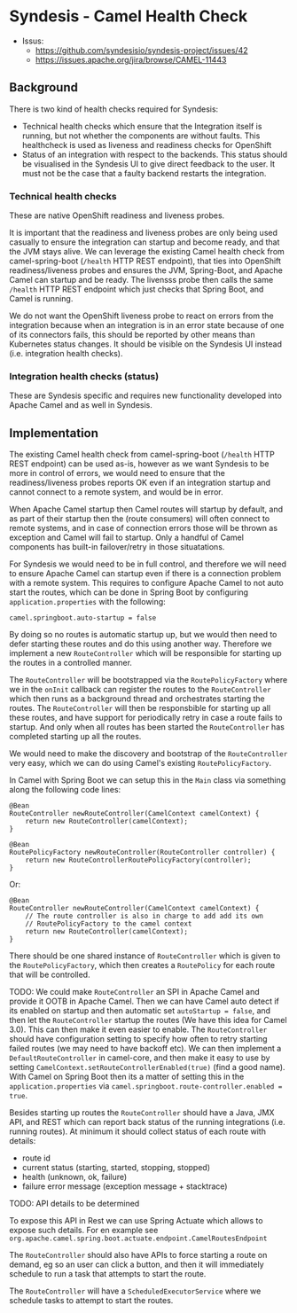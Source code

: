 Syndesis - Camel Health Check
=============================================

* Issus:
  * https://github.com/syndesisio/syndesis-project/issues/42
  * https://issues.apache.org/jira/browse/CAMEL-11443

## Background

There is two kind of health checks required for Syndesis:

* Technical health checks which ensure that the Integration itself is running, but not whether the components are without faults. This healthcheck is used as liveness and readiness checks for OpenShift
* Status of an integration with respect to the backends. This status should be visualised in the Syndesis UI to give direct feedback to the user. It must not be the case that a faulty backend restarts the integration.

### Technical health checks

These are native OpenShift readiness and liveness probes.

It is important that the readiness and liveness probes are only being used casually to ensure the integration can startup and become ready, and that the JVM stays alive. We can leverage the existing Camel health check from camel-spring-boot (`/health` HTTP REST endpoint), that ties into OpenShift readiness/liveness probes and ensures the JVM, Spring-Boot, and Apache Camel can startup and be ready. The livensss probe then calls the same `/health` HTTP REST endpoint which just checks that Spring Boot, and Camel is running.

We do not want the OpenShift liveness probe to react on errors from the integration because when an integration is in an error state because of one of its connectors fails, this should be reported by other means than Kubernetes status changes. It should be visible on the Syndesis UI instead (i.e. integration health checks).

### Integration health checks (status)

These are Syndesis specific and requires new functionality developed into Apache Camel and as well in Syndesis.

## Implementation

The existing Camel health check from camel-spring-boot (`/health` HTTP REST endpoint) can be used as-is, however as we want Syndesis to be more in control of errors, we would need to ensure that the readiness/liveness probes reports OK even if an integration startup and cannot connect to a remote system, and would be in error.

When Apache Camel startup then Camel routes will startup by default, and as part of their startup then the (route consumers) will often connect to remote systems,
and in case of connection errors those will be thrown as exception and Camel will fail to startup. Only a handful of Camel components has built-in failover/retry in those situatations.

For Syndesis we would need to be in full control, and therefore we will need to ensure Apache Camel can startup even if there is a connection problem with a remote system. This requires to configure Apache Camel to not auto start the routes, which can be done in Spring Boot by configuring `application.properties` with the following:

    camel.springboot.auto-startup = false

By doing so no routes is automatic startup up, but we would then need to defer starting these routes and do this using another way. Therefore we implement a new `RouteController` which will be responsible for starting up the routes in a controlled manner.

The `RouteController` will be bootstrapped via the `RoutePolicyFactory` where we in the `onInit` callback can register the routes to the `RouteController` which then
runs as a background thread and orchestrates starting the routes. The `RouteController` will then be responsbible for starting up all these routes, and have support for periodically retry in case a route fails to startup. And only when all routes has been started the `RouteController` has completed starting up all the routes.

We would need to make the discovery and bootstrap of the `RouteController` very easy, which we can do using Camel's existing `RoutePolicyFactory`.

In Camel with Spring Boot we can setup this in the `Main` class via something along the following code lines:

    @Bean
    RouteController newRouteController(CamelContext camelContext) {
        return new RouteController(camelContext);
    }

    @Bean
    RoutePolicyFactory newRouteController(RouteController controller) {
        return new RouteControllerRoutePolicyFactory(controller);
    }

Or:

    @Bean
    RouteController newRouteController(CamelContext camelContext) {
        // The route controller is also in charge to add add its own
        // RoutePolicyFactory to the camel context
        return new RouteController(camelContext);
    }

There should be one shared instance of `RouteController` which is given to the `RoutePolicyFactory`, which then creates a `RoutePolicy` for each route that will be controlled.

TODO: We could make `RouteController` an SPI in Apache Camel and provide it OOTB in Apache Camel. Then we can have Camel auto detect if its enabled on startup
and then automatic set `autoStartup = false`, and then let the `RouteController` startup the routes (We have this idea for Camel 3.0). This can then make it even
easier to enable. The `RouteController` should have configuration setting to specify how often to retry starting failed routes (we may need to have backoff etc).
We can then implement a `DefaultRouteController` in camel-core, and then make it easy to use by setting `CamelContext.setRouteControllerEnabled(true)` (find a good name). With Camel on Spring Boot then its a matter of setting this in the `application.properties` via `camel.springboot.route-controller.enabled = true`.

Besides starting up routes the `RouteController` should have a Java, JMX API, and REST which can report back status of the running integrations (i.e. running routes).
At minimum it should collect status of each route with details:

- route id
- current status (starting, started, stopping, stopped)
- health (unknown, ok, failure)
- failure error message (exception message + stacktrace)

TODO: API details to be determined

To expose this API in Rest we can use Spring Actuate which allows to expose such details. For en example see `org.apache.camel.spring.boot.actuate.endpoint.CamelRoutesEndpoint`

The `RouteController` should also have APIs to force starting a route on demand, eg so an user can click a button, and then it will immediately schedule to run a task that attempts to start the route.

The `RouteController` will have a `ScheduledExecutorService` where we schedule tasks to attempt to start the routes.
